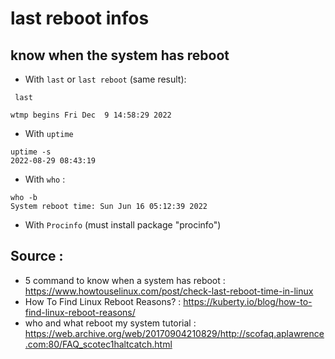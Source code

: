 # last reboot infos 

## know when the system has reboot

- With `last` or `last reboot` (same result): 

``` 
 last

wtmp begins Fri Dec  9 14:58:29 2022
``` 

- With `uptime`
```
uptime -s
2022-08-29 08:43:19
```

- With `who` :
```
who -b
System reboot time: Sun Jun 16 05:12:39 2022
```

- With `Procinfo` (must install package "procinfo")




## Source : 

- 5 command to know when a system has reboot : https://www.howtouselinux.com/post/check-last-reboot-time-in-linux
- How To Find Linux Reboot Reasons? : https://kuberty.io/blog/how-to-find-linux-reboot-reasons/
- who and what reboot my system tutorial : https://web.archive.org/web/20170904210829/http://scofaq.aplawrence.com:80/FAQ_scotec1haltcatch.html
